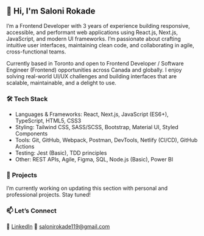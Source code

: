 ## 👋 **Hi, I'm Saloni Rokade**

I’m a Frontend Developer with 3 years of experience building responsive, accessible, and performant web applications using React.js, Next.js, JavaScript, and modern UI frameworks. I’m passionate about crafting intuitive user interfaces, maintaining clean code, and collaborating in agile, cross-functional teams.

Currently based in Toronto and open to Frontend Developer / Software Engineer (Frontend) opportunities across Canada and globally. I enjoy solving real-world UI/UX challenges and building interfaces that are scalable, maintainable, and a delight to use.

### 🛠️ **Tech Stack**
- Languages & Frameworks: React, Next.js, JavaScript (ES6+), TypeScript, HTML5, CSS3
- Styling: Tailwind CSS, SASS/SCSS, Bootstrap, Material UI, Styled Components
- Tools: Git, GitHub, Webpack, Postman, DevTools, Netlify (CI/CD), GitHub Actions
- Testing: Jest (Basic), TDD principles
- Other: REST APIs, Agile, Figma, SQL, Node.js (Basic), Power BI

### 📌 **Projects**
I’m currently working on updating this section with personal and professional projects. Stay tuned!

### 📫 **Let’s Connect**
💼 [LinkedIn](https://www.linkedin.com/in/saloni-r/)
📧 salonirokade119@gmail.com
